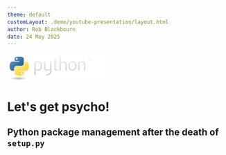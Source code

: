 ```yaml
---
theme: default
customLayout: .demo/youtube-presentation/layout.html
author: Rob Blackbourn
date: 24 May 2025
---
```


<img src=".demo/assets/python-logo.png" alt="Python logo" style="margin:0 auto; width: 45%" />

# Let's get psycho!

## Python package management after the death of `setup.py`
